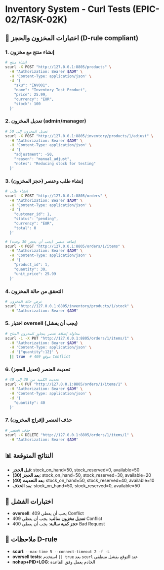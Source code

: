 # Inventory System - Curl Tests (EPIC-02/TASK-02K)

## 🧪 اختبارات المخزون والحجز (D-rule compliant)

### 1. إنشاء منتج مع مخزون
```bash
# إنشاء منتج
scurl -X POST "http://127.0.0.1:8805/products" \
  -H "Authorization: Bearer $ADM" \
  -H 'Content-Type: application/json' \
  -d '{
    "sku": "INV001",
    "name": "Inventory Test Product",
    "price": 25.99,
    "currency": "EUR",
    "stock": 100
  }'
```

### 2. تعديل المخزون (admin/manager)
```bash
# تعديل المخزون إلى 50
scurl -X POST "http://127.0.0.1:8805/inventory/products/1/adjust" \
  -H "Authorization: Bearer $ADM" \
  -H 'Content-Type: application/json' \
  -d '{
    "adjustment": -50,
    "reason": "manual_adjust",
    "notes": "Reducing stock for testing"
  }'
```

### 3. إنشاء طلب وعنصر (حجز المخزون)
```bash
# إنشاء طلب
scurl -X POST "http://127.0.0.1:8805/orders" \
  -H "Authorization: Bearer $ADM" \
  -H 'Content-Type: application/json' \
  -d '{
    "customer_id": 1,
    "status": "pending",
    "currency": "EUR",
    "total": 0
  }'

# إضافة عنصر (يجب أن يحجز 30 وحدة)
scurl -X POST "http://127.0.0.1:8805/orders/1/items" \
  -H "Authorization: Bearer $ADM" \
  -H 'Content-Type: application/json' \
  -d '{
    "product_id": 1,
    "quantity": 30,
    "unit_price": 25.99
  }'
```

### 4. التحقق من حالة المخزون
```bash
# عرض حالة المخزون
scurl "http://127.0.0.1:8805/inventory/products/1/stock" \
  -H "Authorization: Bearer $ADM"
```

### 5. اختبار oversell (يجب أن يفشل)
```bash
# محاولة إضافة عنصر يتجاوز المخزون المتاح
scurl -i -X PUT "http://127.0.0.1:8805/orders/1/items/1" \
  -H "Authorization: Bearer $ADM" \
  -H 'Content-Type: application/json' \
  -d '{"quantity":12}' \
  || true  # نتوقع 409 Conflict
```

### 6. تحديث العنصر (تعديل الحجز)
```bash
# تحديث الكمية من 30 إلى 40
scurl -X PUT "http://127.0.0.1:8805/orders/1/items/1" \
  -H "Authorization: Bearer $ADM" \
  -H 'Content-Type: application/json' \
  -d '{
    "quantity": 40
  }'
```

### 7. حذف العنصر (إفراج المخزون)
```bash
# حذف العنصر
scurl -X DELETE "http://127.0.0.1:8805/orders/1/items/1" \
  -H "Authorization: Bearer $ADM"
```

## 📊 النتائج المتوقعة

- **قبل الحجز**: stock_on_hand=50, stock_reserved=0, available=50
- **بعد الحجز (30)**: stock_on_hand=50, stock_reserved=30, available=20
- **بعد التحديث (40)**: stock_on_hand=50, stock_reserved=40, available=10
- **بعد الحذف**: stock_on_hand=50, stock_reserved=0, available=50

## 🚫 اختبارات الفشل

- **oversell**: يجب أن يعطي 409 Conflict
- **تعديل مخزون سالب**: يجب أن يعطي 409 Conflict
- **حجز كمية سالبة**: يجب أن يعطي 400 Bad Request

## 🔧 ملاحظات D-rule

- **scurl**: `--max-time 5 --connect-timeout 2 -f -L`
- **oversell tests**: استخدم `|| true` بعد `scurl` عند التوقع بفشل منطقي
- **nohup+PID+LOG**: الخادم يعمل وفق القاعدة
